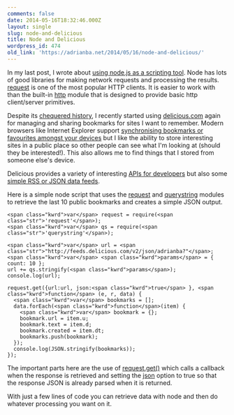 ```yaml
---
comments: false
date: 2014-05-16T18:32:46.000Z
layout: single
slug: node-and-delicious
title: Node and Delicious
wordpress_id: 474
old_link: 'https://adrianba.net/2014/05/16/node-and-delicious/'
---
```

In my last post, I wrote about [using node.js as a scripting tool](/2014/04/20/node-and-xml-stream). Node has lots of good libraries for making network requests and processing the results. [request](https://www.npmjs.org/package/request) is one of the most popular HTTP clients. It is easier to work with than the built-in [http](http://nodejs.org/api/http.html) module that is designed to provide basic http client/server primitives.

 

Despite its [chequered history](http://en.wikipedia.org/wiki/Delicious_(website)#History), I recently started using [delicious.com](https://delicious.com/) again for managing and sharing bookmarks for sites I want to remember. Modern browsers like Internet Explorer support [synchronising bookmarks or favourites amongst your devices](http://msdn.microsoft.com/en-us/library/ie/hh771832#roaming) but I like the ability to store interesting sites in a public place so other people can see what I'm looking at (should they be interested!). This also allows me to find things that I stored from someone else's device.

 

Delicious provides a variety of interesting [APIs for developers](https://delicious.com/developers) but also some [simple RSS or JSON data feeds](https://delicious.com/rss).

 

Here is a simple node script that uses the [request](https://github.com/mikeal/request) and [querystring](https://www.npmjs.org/package/querystring) modules to retrieve the last 10 public bookmarks and creates a simple JSON output.

 
    
    <span class="kwrd">var</span> request = require(<span class="str">'request'</span>);
    <span class="kwrd">var</span> qs = require(<span class="str">'querystring'</span>);
    
    <span class="kwrd">var</span> url = <span class="str">"http://feeds.delicious.com/v2/json/adrianba?"</span>;
    <span class="kwrd">var</span> <span class="kwrd">params</span> = { count: 10 };
    url += qs.stringify(<span class="kwrd">params</span>);
    console.log(url);
    
    request.get({url:url, json:<span class="kwrd">true</span> }, <span class="kwrd">function</span> (e, r, data) {
      <span class="kwrd">var</span> bookmarks = [];
      data.forEach(<span class="kwrd">function</span>(item) {
        <span class="kwrd">var</span> bookmark = {};
        bookmark.url = item.u;
        bookmark.text = item.d;
        bookmark.created = item.dt;
        bookmarks.push(bookmark);
      });
      console.log(JSON.stringify(bookmarks));
    });






The important parts here are the use of [request.get()](https://github.com/mikeal/request#requestget) which calls a callback when the response is retrieved and setting the [json](https://github.com/mikeal/request#requestoptions-callback) option to true so that the response JSON is already parsed when it is returned.





With just a few lines of code you can retrieve data with node and then do whatever processing you want on it.
